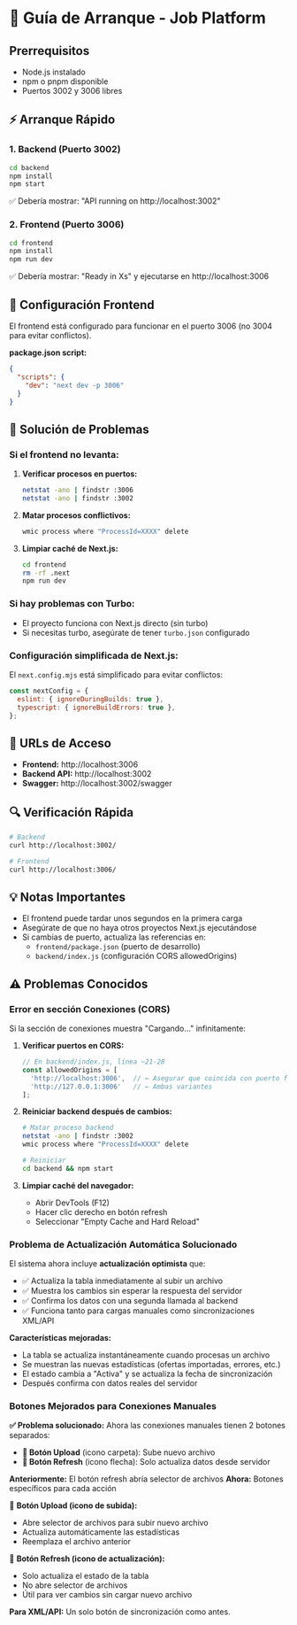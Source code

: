 # 🚀 Guía de Arranque - Job Platform

## Prerrequisitos
- Node.js instalado
- npm o pnpm disponible
- Puertos 3002 y 3006 libres

## ⚡ Arranque Rápido

### 1. Backend (Puerto 3002)
```bash
cd backend
npm install
npm start
```
✅ Debería mostrar: "API running on http://localhost:3002"

### 2. Frontend (Puerto 3006)
```bash
cd frontend
npm install
npm run dev
```
✅ Debería mostrar: "Ready in Xs" y ejecutarse en http://localhost:3006

## 🔧 Configuración Frontend
El frontend está configurado para funcionar en el puerto 3006 (no 3004 para evitar conflictos).

**package.json script:**
```json
{
  "scripts": {
    "dev": "next dev -p 3006"
  }
}
```

## 🚨 Solución de Problemas

### Si el frontend no levanta:
1. **Verificar procesos en puertos:**
   ```bash
   netstat -ano | findstr :3006
   netstat -ano | findstr :3002
   ```

2. **Matar procesos conflictivos:**
   ```bash
   wmic process where "ProcessId=XXXX" delete
   ```

3. **Limpiar caché de Next.js:**
   ```bash
   cd frontend
   rm -rf .next
   npm run dev
   ```

### Si hay problemas con Turbo:
- El proyecto funciona con Next.js directo (sin turbo)
- Si necesitas turbo, asegúrate de tener `turbo.json` configurado

### Configuración simplificada de Next.js:
El `next.config.mjs` está simplificado para evitar conflictos:
```javascript
const nextConfig = {
  eslint: { ignoreDuringBuilds: true },
  typescript: { ignoreBuildErrors: true },
};
```

## 📱 URLs de Acceso
- **Frontend:** http://localhost:3006
- **Backend API:** http://localhost:3002
- **Swagger:** http://localhost:3002/swagger

## 🔍 Verificación Rápida
```bash
# Backend
curl http://localhost:3002/

# Frontend
curl http://localhost:3006/
```

## 💡 Notas Importantes
- El frontend puede tardar unos segundos en la primera carga
- Asegúrate de que no haya otros proyectos Next.js ejecutándose
- Si cambias de puerto, actualiza las referencias en:
  - `frontend/package.json` (puerto de desarrollo)
  - `backend/index.js` (configuración CORS allowedOrigins)

## ⚠️ Problemas Conocidos

### Error en sección Conexiones (CORS)
Si la sección de conexiones muestra "Cargando..." infinitamente:

1. **Verificar puertos en CORS:**
   ```javascript
   // En backend/index.js, línea ~21-28
   const allowedOrigins = [
     'http://localhost:3006',  // ← Asegurar que coincida con puerto frontend
     'http://127.0.0.1:3006'   // ← Ambas variantes
   ];
   ```

2. **Reiniciar backend después de cambios:**
   ```bash
   # Matar proceso backend
   netstat -ano | findstr :3002
   wmic process where "ProcessId=XXXX" delete
   
   # Reiniciar
   cd backend && npm start
   ```

3. **Limpiar caché del navegador:**
   - Abrir DevTools (F12)
   - Hacer clic derecho en botón refresh
   - Seleccionar "Empty Cache and Hard Reload"

### Problema de Actualización Automática Solucionado
El sistema ahora incluye **actualización optimista** que:
- ✅ Actualiza la tabla inmediatamente al subir un archivo
- ✅ Muestra los cambios sin esperar la respuesta del servidor
- ✅ Confirma los datos con una segunda llamada al backend
- ✅ Funciona tanto para cargas manuales como sincronizaciones XML/API

**Características mejoradas:**
- La tabla se actualiza instantáneamente cuando procesas un archivo
- Se muestran las nuevas estadísticas (ofertas importadas, errores, etc.)
- El estado cambia a "Activa" y se actualiza la fecha de sincronización
- Después confirma con datos reales del servidor

### Botones Mejorados para Conexiones Manuales
**✅ Problema solucionado:** Ahora las conexiones manuales tienen 2 botones separados:
- **📁 Botón Upload** (icono carpeta): Sube nuevo archivo
- **🔄 Botón Refresh** (icono flecha): Solo actualiza datos desde servidor

**Anteriormente:** El botón refresh abría selector de archivos
**Ahora:** Botones específicos para cada acción

📁 **Botón Upload (icono de subida):** 
- Abre selector de archivos para subir nuevo archivo
- Actualiza automáticamente las estadísticas
- Reemplaza el archivo anterior

🔄 **Botón Refresh (icono de actualización):**
- Solo actualiza el estado de la tabla 
- No abre selector de archivos
- Útil para ver cambios sin cargar nuevo archivo

**Para XML/API:** Un solo botón de sincronización como antes.